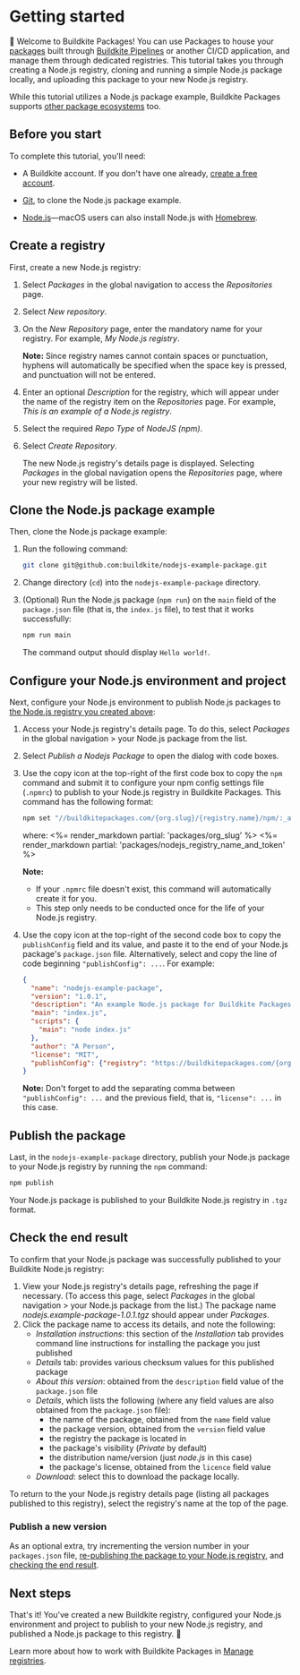 # Getting started

👋 Welcome to Buildkite Packages! You can use Packages to house your [packages](/docs/packages#package-creation-tools) built through [Buildkite Pipelines](/docs/pipelines) or another CI/CD application, and manage them through dedicated registries. This tutorial takes you through creating a Node.js registry, cloning and running a simple Node.js package locally, and uploading this package to your new Node.js registry.

While this tutorial utilizes a Node.js package example, Buildkite Packages supports [other package ecosystems](/docs/packages/manage-registries#create-a-registry-manage-packages-in-a-registry) too.

## Before you start

To complete this tutorial, you'll need:

- A Buildkite account. If you don't have one already, <a href="<%= url_helpers.signup_path %>">create a free account</a>.

- [Git](https://git-scm.com/downloads), to clone the Node.js package example.

- [Node.js](https://nodejs.org/en/download)—macOS users can also install Node.js with [Homebrew](https://formulae.brew.sh/formula/node).

## Create a registry

First, create a new Node.js registry:

1. Select _Packages_ in the global navigation to access the _Repositories_ page.
1. Select _New repository_.
1. On the _New Repository_ page, enter the mandatory name for your registry. For example, _My Node.js registry_.

    **Note:** Since registry names cannot contain spaces or punctuation, hyphens will automatically be specified when the space key is pressed, and punctuation will not be entered.

1. Enter an optional _Description_ for the registry, which will appear under the name of the registry item on the _Repositories_ page. For example, _This is an example of a Node.js registry_.
1. Select the required _Repo Type_ of _NodeJS (npm)_.
1. Select _Create Repository_.

    The new Node.js registry's details page is displayed. Selecting _Packages_ in the global navigation opens the _Repositories_ page, where your new registry will be listed.

## Clone the Node.js package example

Then, clone the Node.js package example:

1. Run the following command:

    ```bash
    git clone git@github.com:buildkite/nodejs-example-package.git
    ```

1. Change directory (`cd`) into the `nodejs-example-package` directory.
1. (Optional) Run the Node.js package (`npm run`) on the `main` field of the `package.json` file (that is, the `index.js` file), to test that it works successfully:

    ```bash
    npm run main
    ```

    The command output should display `Hello world!`.

## Configure your Node.js environment and project

Next, configure your Node.js environment to publish Node.js packages to [the Node.js registry you created above](#create-a-registry):

1. Access your Node.js registry's details page. To do this, select _Packages_ in the global navigation > your Node.js package from the list.
1. Select _Publish a Nodejs Package_ to open the dialog with code boxes.
1. Use the copy icon at the top-right of the first code box to copy the `npm` command and submit it to configure your npm config settings file (`.npmrc`) to publish to your Node.js registry in Buildkite Packages. This command has the following format:

    ```bash
    npm set "//buildkitepackages.com/{org.slug}/{registry.name}/npm/:_authToken" registry-write-token
    ```

    where:
    <%= render_markdown partial: 'packages/org_slug' %>
    <%= render_markdown partial: 'packages/nodejs_registry_name_and_token' %>

    **Note:**
    * If your `.npmrc` file doesn't exist, this command will automatically create it for you.
    * This step only needs to be conducted once for the life of your Node.js registry.

1. Use the copy icon at the top-right of the second code box to copy the `publishConfig` field and its value, and paste it to the end of your Node.js package's `package.json` file. Alternatively, select and copy the line of code beginning `"publishConfig": ...`. For example:

    ```json
    {
      "name": "nodejs-example-package",
      "version": "1.0.1",
      "description": "An example Node.js package for Buildkite Packages",
      "main": "index.js",
      "scripts": {
        "main": "node index.js"
      },
      "author": "A Person",
      "license": "MIT",
      "publishConfig": {"registry": "https://buildkitepackages.com/{org.slug}/{registry.name}/npm/"}
    }
    ```

    **Note:** Don't forget to add the separating comma between `"publishConfig": ...` and the previous field, that is, `"license": ...` in this case.

## Publish the package

Last, in the `nodejs-example-package` directory, publish your Node.js package to your Node.js registry by running the `npm` command:

```bash
npm publish
```

Your Node.js package is published to your Buildkite Node.js registry in `.tgz` format.

## Check the end result

To confirm that your Node.js package was successfully published to your Buildkite Node.js registry:

1. View your Node.js registry's details page, refreshing the page if necessary. (To access this page, select _Packages_ in the global navigation > your Node.js package from the list.) The package name _nodejs.example-package-1.0.1.tgz_ should appear under _Packages_.
1. Click the package name to access its details, and note the following:
    * _Installation instructions_: this section of the _Installation_ tab provides command line instructions for installing the package you just published
    * _Details_ tab: provides various checksum values for this published package
    * _About this version_: obtained from the `description` field value of the `package.json` file
    * _Details_, which lists the following (where any field values are also obtained from the `package.json` file):
        - the name of the package, obtained from the `name` field value
        - the package version, obtained from the `version` field value
        - the registry the package is located in
        - the package's visibility (_Private_ by default)
        - the distribution name/version (just _node.js_ in this case)
        - the package's license, obtained from the `licence` field value
    * _Download_: select this to download the package locally.

To return to the your Node.js registry details page (listing all packages published to this registry), select the registry's name at the top of the page.

### Publish a new version

As an optional extra, try incrementing the version number in your `packages.json` file, [re-publishing the package to your Node.js registry](#publish-the-package), and [checking the end result](#check-the-end-result).

## Next steps

That's it! You've created a new Buildkite registry, configured your Node.js environment and project to publish to your new Node.js registry, and published a Node.js package to this registry. 🎉

Learn more about how to work with Buildkite Packages in [Manage registries](/docs/packages/manage-registries).
